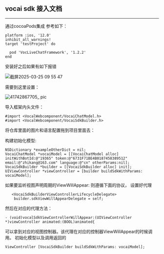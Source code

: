 ## vocai sdk 接入文档

---

通过cocoaPods集成 
参考如下：

```
platform :ios, '12.0'
inhibit_all_warnings!
target 'testProject' do
   
  pod 'VocLiveChatFramework', '1.2.2'
end
```

安装好之后如果有如下报错

![截屏2025-03-25 09 55 47](https://github.com/user-attachments/assets/aebe0dba-4d79-4598-9891-d77f11212631)

需要到这里设置：

![41742867705_ pic](https://github.com/user-attachments/assets/0a6d22e3-b235-4d8c-aaf5-007c0c43d0c4)

导入框架内头文件：

```
#import <VocalWebcomponent/VocaiChatModel.h>
#import <VocalWebcomponent/VocaiSdkBuilder.h>
```

将仓库里面的图片和语言配置拖到项目里面去：


构建初始化模型:

```
NSDictionary *exampleOtherDict = nil;
VocaiChatModel *vocaiModel = [[VocaiChatModel alloc] initWithBotId:@"19365" token:@"6731F71BE4B0187458389512" email:@"zhikang@163.com" language:@"cn" otherParams:nil];
VocaiSdkBuilder *builder = [[VocaiSdkBuilder alloc] init];
UIViewController *viewController = [builder buildSdkWithParams: vocaiModel];
```

如果要监听视图声明周期的ViewWillAppear: 则遵循下面的协议， 设置好代理

```
   <VocaiSdkBuilderViewControllerLifecycleDelegate>
    builder.sdkViewWillAppearDelegate = self;
```

然后在对应的代理方法：

```
- (void)vocalSdkViewControllerWillAppear:(UIViewController *)viewController animated:(BOOL)animated{
```

可以拿到对应的视图控制器。该代理在对应的控制器ViewWillAppear的时候调用。
初始化模型以及调用返回的

```
ViewController [VocaiSdkBuilder buildSdkWithParams: vocaiModel];
```
